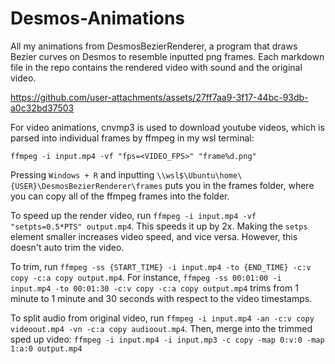 # Desmos-Animations
All my animations from DesmosBezierRenderer, a program that draws Bezier curves on Desmos to resemble inputted png frames. Each markdown file in the repo contains the rendered video with sound and the original video. 

https://github.com/user-attachments/assets/27ff7aa9-3f17-44bc-93db-a0c32bd37503

 For video animations, cnvmp3 is used to download youtube videos, which is parsed into individual frames by ffmpeg in my wsl terminal:

`ffmpeg -i input.mp4 -vf "fps=<VIDEO_FPS>" "frame%d.png"` 


Pressing `Windows + R` and inputting `\\wsl$\Ubuntu\home\{USER}\DesmosBezierRenderer\frames` puts you in the frames folder, where you can copy all of the ffmpeg frames into the folder. 

To speed up the render video, run `ffmpeg -i input.mp4 -vf "setpts=0.5*PTS" output.mp4`. This speeds it up by 2x. Making the `setps` element smaller increases video speed, and vice versa. However, this doesn't auto trim the video.

To trim, run `ffmpeg -ss {START_TIME} -i input.mp4 -to {END_TIME} -c:v copy -c:a copy output.mp4`. For instance, `ffmpeg -ss 00:01:00 -i input.mp4 -to 00:01:30 -c:v copy -c:a copy output.mp4` trims from 1 minute to 1 minute and 30 seconds with respect to the video timestamps. 

To split audio from original video, run `ffmpeg -i input.mp4 -an -c:v copy videoout.mp4 -vn -c:a copy audioout.mp4`. Then, merge into the trimmed sped up video: `ffmpeg -i input.mp4 -i input.mp3 -c copy -map 0:v:0 -map 1:a:0 output.mp4`


